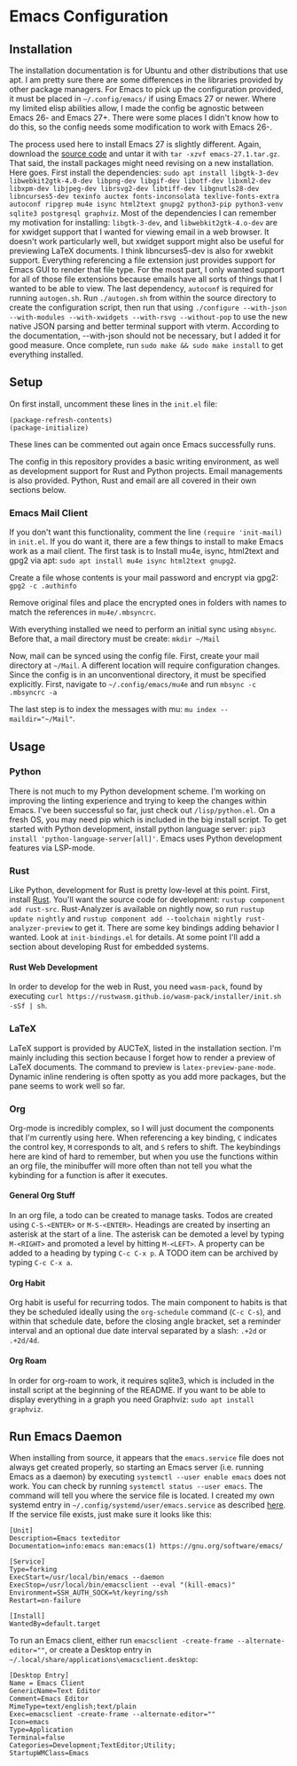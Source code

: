 # Emacs Configuration

## Installation
The installation documentation is for Ubuntu and other distributions that use apt. I am pretty sure there are some differences in the libraries provided by other package managers. For Emacs to pick up the configuration provided, it must be placed in ```~/.config/emacs/``` if using Emacs 27 or newer. Where my limited elisp abilities allow, I made the config be agnostic between Emacs 26- and Emacs 27+. There were some places I didn't know how to do this, so the config needs some modification to work with Emacs 26-.

The process used here to install Emacs 27 is slightly different. Again, download the [source code](http://git.savannah.gnu.org/cgit/emacs.git) and untar it with ```tar -xzvf emacs-27.1.tar.gz```. That said, the install packages might need revising on a new installation. Here goes. First install the dependencies: ```sudo apt install libgtk-3-dev libwebkit2gtk-4.0-dev libpng-dev libgif-dev libotf-dev libxml2-dev libxpm-dev libjpeg-dev librsvg2-dev libtiff-dev libgnutls28-dev libncurses5-dev texinfo auctex fonts-inconsolata texlive-fonts-extra autoconf ripgrep mu4e isync html2text gnupg2 python3-pip python3-venv sqlite3 postgresql graphviz```. Most of the dependencies I can remember my motivation for installing: ```libgtk-3-dev```, and ```libwebkit2gtk-4.o-dev``` are for xwidget support that I wanted for viewing email in a web browser. It doesn't work particularly well, but xwidget support might also be useful for previewing LaTeX documents. I think libncurses5-dev is also for xwebkit support. Everything referencing a file extension just provides support for Emacs GUI to render that file type. For the most part, I only wanted support for all of those file extensions because emails have all sorts of things that I wanted to be able to view. The last dependency, ```autoconf``` is required for running ```autogen.sh```. Run ```./autogen.sh``` from within the source directory to create the configuration script, then run that using ```./configure --with-json --with-modules --with-xwidgets --with-rsvg --without-pop``` to use the new native JSON parsing and better terminal support with vterm. According to the documentation, --with-json should not be necessary, but I added it for good measure. Once complete, run ```sudo make && sudo make install``` to get everything installed.

## Setup
On first install, uncomment these lines in the ```init.el``` file:
```
(package-refresh-contents)
(package-initialize)
```
These lines can be commented out again once Emacs successfully runs.

The config in this repository provides a basic writing environment, as well as development support for Rust and Python projects. Email managements is also provided. Python, Rust and email are all covered in their own sections below.

### Emacs Mail Client
If you don't want this functionality, comment the line ```(require 'init-mail)``` in ```init.el```. If you do want it, there are a few things to install to make Emacs work as a mail client. The first task is to Install mu4e, isync, html2text and gpg2 via apt: ```sudo apt install mu4e isync html2text gnupg2```.

Create a file whose contents is your mail password and encrypt via gpg2: ```gpg2 -c .authinfo``` 

Remove original files and place the encrypted ones in folders with names to match the references in ```mu4e/.mbsyncrc```.

With everything installed we need to perform an initial sync using ```mbsync```. Before that, a mail directory must be create: ```mkdir ~/Mail``` 

Now, mail can be synced using the config file. First, create your mail directory at ```~/Mail```. A different location will require configuration changes. Since the config is in an unconventional directory, it must be specified explicitly. First, navigate to ```~/.config/emacs/mu4e``` and run ```mbsync -c .mbsyncrc -a``` 

The last step is to index the messages with mu: ```mu index --maildir="~/Mail"```.

## Usage

### Python
There is not much to my Python development scheme. I'm working on improving the linting experience and trying to keep the changes within Emacs. I've been successful so far, just check out ```/lisp/python.el```. On a fresh OS, you may need pip which is included in the big install script. To get started with Python development, install python language server: ```pip3 install 'python-language-server[all]'```. Emacs uses Python development features via LSP-mode.

### Rust
Like Python, development for Rust is pretty low-level at this point. First, install [Rust](https://www.rust-lang.org/tools/install). You'll want the source code for development: ```rustup component add rust-src```. Rust-Analyzer is available on nightly now, so run ```rustup update nightly``` and ```rustup component add --toolchain nightly rust-analyzer-preview``` to get it. There are some key bindings adding behavior I wanted. Look at ```init-bindings.el``` for details. At some point I'll add a section about developing Rust for embedded systems.

#### Rust Web Development
In order to develop for the web in Rust, you need ```wasm-pack```, found by executing ```curl https://rustwasm.github.io/wasm-pack/installer/init.sh -sSf | sh```.

### LaTeX
LaTeX support is provided by AUCTeX, listed in the installation section. I'm mainly including this section because I forget how to render a preview of LaTeX documents. The command to preview is ```latex-preview-pane-mode```. Dynamic inline rendering is often spotty as you add more packages, but the pane seems to work well so far.

### Org
Org-mode is incredibly complex, so I will just document the components that I'm currently using here. When referencing a key binding, ```C``` indicates the control key, ```M``` corresponds to alt, and ```S``` refers to shift. The keybindings here are kind of hard to remember, but when you use the functions within an org file, the minibuffer will more often than not tell you what the kybinding for a function is after it executes.

#### General Org Stuff
In an org file, a todo can be created to manage tasks. Todos are created using ```C-S-<ENTER>``` or ```M-S-<ENTER>```.
Headings are created by inserting an asterisk at the start of a line. The asterisk can be demoted a level by typing ```M-<RIGHT>``` and promoted a level by hitting ```M-<LEFT>```. A property can be added to a heading by typing ```C-c C-x p```. A TODO item can be archived by typing ```C-c C-x a```.

#### Org Habit
Org habit is useful for recurring todos. The main component to habits is that they be scheduled ideally using the ```org-schedule``` command (```C-c C-s```), and within that schedule date, before the closing angle bracket, set a reminder interval and an optional due date interval separated by a slash: ```.+2d``` or ```.+2d/4d```.

#### Org Roam
In order for org-roam to work, it requires sqlite3, which is included in the install script at the beginning of the README. If you want to be able to display everything in a graph you need Graphviz: ```sudo apt install graphviz```.

## Run Emacs Daemon
When installing from source, it appears that the ```emacs.service``` file does not always get created properly, so starting an Emacs server (i.e. running Emacs as a daemon) by executing ```systemctl --user enable emacs``` does not work. You can check by running ```systemctl status --user emacs```. The command will tell you where the service file is located. I created my own systemd entry in ```~/.config/systemd/user/emacs.service``` as described [here](https://www.emacswiki.org/emacs/EmacsAsDaemon). If the service file exists, just make sure it looks like this:
```
[Unit]
Description=Emacs texteditor
Documentation=info:emacs man:emacs(1) https://gnu.org/software/emacs/

[Service]
Type=forking
ExecStart=/usr/local/bin/emacs --daemon
ExecStop=/usr/local/bin/emacsclient --eval "(kill-emacs)"
Environment=SSH_AUTH_SOCK=%t/keyring/ssh
Restart=on-failure

[Install]
WantedBy=default.target
```

To run an Emacs client, either run ```emacsclient -create-frame --alternate-editor=""```, or create a Desktop entry in ```~/.local/share/applications\emacsclient.desktop```:

```
[Desktop Entry]
Name = Emacs Client
GenericName=Text Editor
Comment=Emacs Editor
MimeType=text/english;text/plain
Exec=emacsclient -create-frame --alternate-editor=""
Icon=emacs
Type=Application
Terminal=false
Categories=Development;TextEditor;Utility;
StartupWMClass=Emacs
```
